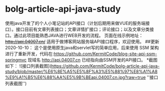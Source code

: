 # bolg-article-api-java-study
使用java开发了的个人小笔记站的API接口（计划后期用来做VUE的服务端接口）。接口目前有文章列表接口；文章详情扩接口；评论接口；以及文章分类接口。通过此项目能熟悉JAVA进行WEB开发的流程。
页面在线示例地址：~~http://api.04007.cn/~~  适用于做博客网站服务端API接口程序，欢迎使用。
##更新2020-10-10：
  这个是使用原生java和servlet写的简单应用，后来使用 SSM 架构进行了重新开发，代码在:https://github.com/KermitCode/blog-site-api-ssm-springmvc 现域名 http://api.04007.cn 已经指向由SSM开发的API接口。
*截图如下：
![接口列表截图](https://github.com/KermitCode/bolg-article-api-java-study/blob/master/%E6%8E%A5%E5%8F%A3%E5%88%97%E8%A1%A8%E9%A1%B5%E6%88%AA%E5%9B%BEapi.04007.cn.jpg?raw=true ''接口列表截图'')

